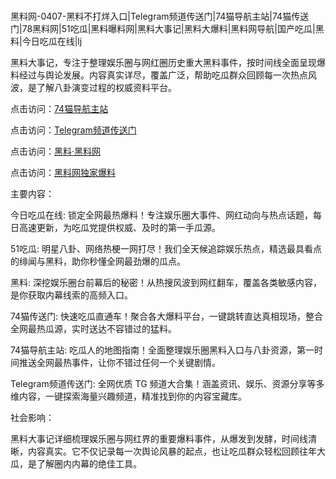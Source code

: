 #
黑料网-0407-黑料不打烊入口|Telegram频道传送门|74猫导航主站|74猫传送门|78黑料网|51吃瓜|黑料曝料网|黑料大事记|黑料大爆料|黑料网导航|国产吃瓜|黑料|今日吃瓜在线|lj

黑料大事记，专注于整理娱乐圈与网红圈历史重大黑料事件，按时间线全面呈现爆料经过与舆论发展。内容真实详尽，覆盖广泛，帮助吃瓜群众回顾每一次热点风波，是了解八卦演变过程的权威资料平台。


点击访问：<a href="https://74mao.com/">74猫导航主站</a>

点击访问：<a href="https://74mao.com/">Telegram频道传送门</a>

点击访问：<a href="https://jha.pages.dev/">黑料·黑料网</a>

点击访问：<a href="https://sdfsh.pages.dev/">黑料网独家爆料</a>


主要内容：

今日吃瓜在线:  锁定全网最热爆料！专注娱乐圈大事件、网红动向与热点话题，每日高速更新，为吃瓜党提供权威、及时的第一手瓜源。

 51吃瓜:  明星八卦、网络热梗一网打尽！我们全天候追踪娱乐热点，精选最具看点的绯闻与黑料，助你秒懂全网最劲爆的瓜点。

 黑料: 深挖娱乐圈台前幕后的秘密！从热搜风波到网红翻车，覆盖各类敏感内容，是你获取内幕线索的高频入口。

 74猫传送门: 快速吃瓜直通车！聚合各大爆料平台，一键跳转直达真相现场，整合全网最热瓜源，实时送达不容错过的猛料。

 74猫导航主站: 吃瓜人的地图指南！全面整理娱乐圈黑料入口与八卦资源，第一时间推送全网最热事件，让你不错过任何一个关键剧情。

 Telegram频道传送门: 全网优质 TG 频道大合集！涵盖资讯、娱乐、资源分享等多维内容，一键探索海量兴趣频道，精准找到你的内容宝藏库。


社会影响：

黑料大事记详细梳理娱乐圈与网红界的重要爆料事件，从爆发到发酵，时间线清晰，内容真实。它不仅记录每一次舆论风暴的起点，也让吃瓜群众轻松回顾往年大瓜，是了解圈内内幕的绝佳工具。

<span style="display:none;">[Canonical link](https://github.com/alen890/4124 ）</span>
